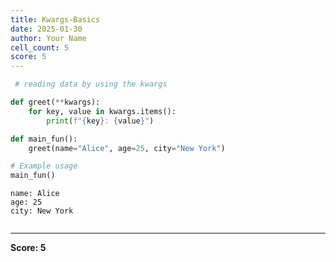 ```yaml
---
title: Kwargs-Basics
date: 2025-01-30
author: Your Name
cell_count: 5
score: 5
---
```


```python
 # reading data by using the kwargs
```


```python
def greet(**kwargs):
    for key, value in kwargs.items():
        print(f"{key}: {value}")
```


```python
def main_fun():
    greet(name="Alice", age=25, city="New York")
```


```python
# Example usage
main_fun()
```

    name: Alice
    age: 25
    city: New York



```python

```


---
**Score: 5**
